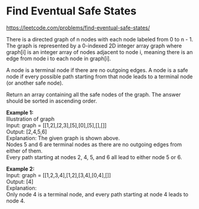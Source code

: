 # Find Eventual Safe States
https://leetcode.com/problems/find-eventual-safe-states/

There is a directed graph of n nodes with each node labeled from 0 to n - 1. The graph is represented by a 0-indexed 2D integer array graph where graph[i] is an integer array of nodes adjacent to node i, meaning there is an edge from node i to each node in graph[i].

A node is a terminal node if there are no outgoing edges. A node is a safe node if every possible path starting from that node leads to a terminal node (or another safe node).

Return an array containing all the safe nodes of the graph. The answer should be sorted in ascending order.


<b>Example 1:</b> \
Illustration of graph\
Input: graph = [[1,2],[2,3],[5],[0],[5],[],[]]\
Output: [2,4,5,6]\
Explanation: The given graph is shown above.\
Nodes 5 and 6 are terminal nodes as there are no outgoing edges from either of them.\
Every path starting at nodes 2, 4, 5, and 6 all lead to either node 5 or 6.

<b>Example 2:</b>\
Input: graph = [[1,2,3,4],[1,2],[3,4],[0,4],[]]\
Output: [4]\
Explanation:\
Only node 4 is a terminal node, and every path starting at node 4 leads to node 4.
